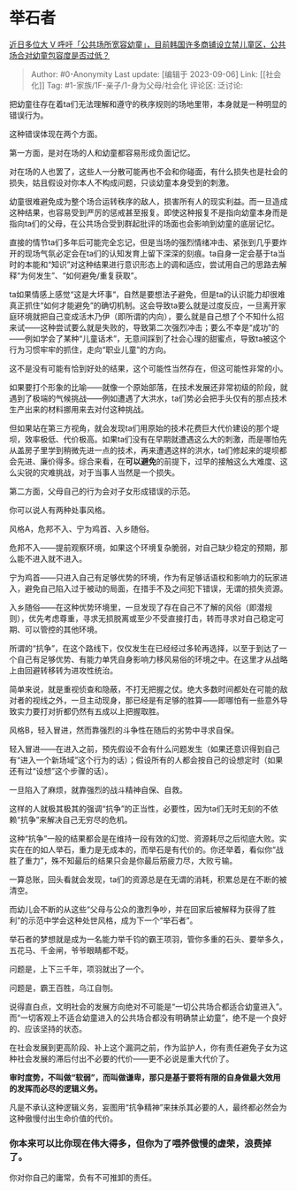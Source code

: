 # 举石者
[近日多位大 V 呼吁「公共场所宽容幼童」，目前韩国许多商铺设立禁儿童区，公共场合对幼童包容度是否过低？](https://www.zhihu.com/question/610461559/answer/3193761028)

> Author: #0-Anonymity
> Last update: [编辑于 2023-09-06]
> Link: [[社会化]]
> Tag: #1-家族/1F-亲子/1-身为父母/社会化
> 评论区:
> 泛讨论:

把幼童往存在着ta们无法理解和遵守的秩序规则的场地里带，本身就是一种明显的错误行为。

这种错误体现在两个方面。

第一方面，是对在场的人和幼童都容易形成负面记忆。

对在场的人也罢了，这些人一分散可能再也不会和你碰面，有什么损失也是社会的损失，姑且假设对你本人不构成问题，只谈幼童本身受到的刺激。

幼童很难避免成为整个场合运转秩序的敌人，损害所有人的现实利益。而一旦造成这种结果，也容易受到严厉的惩戒甚至报复。即使这种报复不是指向幼童本身而是指向ta们的父母，在公共场合受到群起批评的场面也会影响到幼童的底层记忆。

直接的情节ta们多年后可能完全忘记，但是当场的强烈情绪冲击、紧张到几乎要炸开的现场气氛必定会在ta们的认知发育上留下深深的刻痕。ta自身一定会基于ta当时的本能和“知识”对这种结果进行意识形态上的调和适应，尝试用自己的思路去解释“为何发生”、“如何避免/重复获取”。

ta如果情感上感觉“这是大坏事“，自然是要想法子避免，但是ta的认识能力却很难真正抓住“如何才能避免”的确切机制。这会导致ta要么就是过度反应，一旦离开家庭环境就把自己变成活木乃伊（即所谓的内向），要么就是自己想了个不知什么招来试——这种尝试要么就是失败的，导致第二次强烈冲击；要么不幸是“成功”的——例如学会了某种“儿童话术”，无意间踩到了社会心理的甜蜜点，导致ta被这个行为习惯牢牢的抓住，走向“职业儿童”的方向。

这不是没有可能有恰到好处的结果，这个可能性当然存在，但这可能性非常的小。

如果要打个形象的比喻——就像一个原始部落，在技术发展还非常初级的阶段，就遇到了极端的气候挑战——例如遭遇了大洪水，ta们势必会把手头仅有的那点技术生产出来的材料挪用来去对付这种挑战。

但如果站在第三方视角，就会发现ta们用原始的技术花费巨大代价建设的那个堤坝，效率极低、代价极高。如果ta们没有在早期就遭遇这么大的刺激，而是哪怕先从盖房子里学到稍微先进一点的技术，再来遭遇这样的洪水，ta们修起来的堤坝都会先进、廉价得多。综合来看，在**可以避免**的前提下，过早的接触这么大难度、这么尖锐的灾难挑战，对于当事人当然是一个损失。

第二方面，父母自己的行为会对子女形成错误的示范。

你可以说人有两种处事风格。

风格A，危邦不入、宁为鸡首、入乡随俗。

危邦不入——提前观察环境，如果这个环境复杂脆弱，对自己缺少稳定的预期，那么能不进入就不进入。

宁为鸡首——只进入自己有足够优势的环境，作为有足够话语权和影响力的玩家进入，避免自己陷入过于被动的局面，在措手不及之间犯下错误，无谓的损失资源。

入乡随俗——在这种优势环境里，一旦发现了存在自己不了解的风俗（即潜规则），优先考虑尊重，寻求无损脱离或至少不受直接打击，转而寻求对自己稳定可期、可以管控的其他环境。

所谓的“抗争”，在这个路线下，仅仅发生在已经经过多轮再选择，以至于到达了一个自己有足够优势、有能力单凭自身影响力移风易俗的环境之中。在这里才从战略上由回避转移转为进攻性统治。

简单来说，就是重视侦查和隐蔽，不打无把握之仗。绝大多数时间都处在可能的敌对者的视线之外，一旦主动现身，那已经是有足够的胜算——即哪怕有一些意外导致实力要打对折都仍然有五成以上把握取胜。

风格B，轻入冒进，然而靠强烈的斗争性在随后的劣势中寻求自保。

轻入冒进——在进入之前，预先假设不会有什么问题发生（如果还意识得到自己有“进入一个新场域”这个行为的话）；假设所有的人都会按自己的设想定时（如果还有过“设想”这个步骤的话）。

一旦陷入了麻烦，就靠强烈的战斗精神自保、自救。

这样的人就极其极其的强调“抗争”的正当性，必要性，因为ta们无时无刻的不依赖“抗争”来解决自己无穷尽的危机。

这种“抗争”一般的结果都会是在维持一段有效的幻觉、资源耗尽之后彻底大败。实实在在的如人举石，重力是无成本的，而举石是有代价的。你还举着，看似你“战胜了重力”，殊不知最后的结果只会是你最后筋疲力尽，大败亏输。

一算总账，回头看就会发现，ta们的资源总是在无谓的消耗，积累总是在不断的被清空。

而幼儿会不断的从这些“父母与公众的激烈争吵，并在回家后被解释为获得了胜利”的示范中学会这种处世风格，成为下一个“举石者”。

举石者的梦想就是成为一名能力举千钧的霸王项羽，管你多重的石头、要举多久，五花马、千金闸，爷爷眼睛都不眨。

问题是，上下三千年，项羽就出了一个。

问题是，霸王百胜，乌江自刎。

说得直白点，文明社会的发展方向绝对不可能是“一切公共场合都适合幼童进入”。而“一切客观上不适合幼童进入的公共场合都没有明确禁止幼童”，绝不是一个良好的、应该坚持的状态。

在社会发展到更高阶段、补上这个漏洞之前，作为监护人，你有责任避免子女为这种社会发展的滞后付出不必要的代价——更不必说是重大代价了。

**审时度势，不叫做“软弱”，而叫做谦卑，那只是基于要将有限的自身做最大效用的发挥而必尽的逻辑义务。**

凡是不承认这种逻辑义务，妄图用“抗争精神”来抹杀其必要的人，最终都必然会为这种傲慢付出生命价值的代价。

### 你本来可以比你现在伟大得多，但你为了喂养傲慢的虚荣，浪费掉了。 ###

你对你自己的庸常，负有不可推卸的责任。